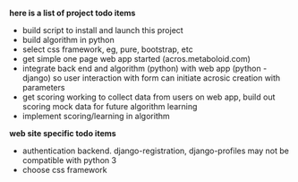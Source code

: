 <!---
markdown syntax: http://daringfireball.net/projects/markdown/syntax
-->

**here is a list of project todo items**

- build script to install and launch this project
- build algorithm in python
- select css framework, eg, pure, bootstrap, etc
- get simple one page web app started (acros.metaboloid.com)
- integrate back end and algorithm (python) with web app (python - django) so user interaction with form can initiate acrosic creation with parameters
- get scoring working to collect data from users on web app, build out scoring mock data for future algorithm learning
- implement scoring/learning in algorithm

**web site specific todo items**

- authentication backend. django-registration, django-profiles may not be compatible with python 3
- choose css framework

